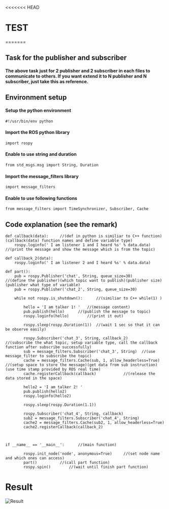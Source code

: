 <<<<<<< HEAD
# TEST
=======
## Task for the publisher and subscriber

#### The above task just for 2 publisher and 2 subscriber in each files to communicate to others. If you want extend it to N publisher and N subscriber, just take this as reference.

## Environment setup

#### Setup the python environment
```
#!/usr/bin/env python 	
```

#### Import the ROS python library
```
import rospy 
```

#### Enable to use string and duration
```
from std_msgs.msg import String, Duration
```

#### Import the message_filters library
```
import message_filters
```

#### Enable to use following functions
```
from message_filters import TimeSynchronizer, Subscriber, Cache
```

## Code explanation (see the remark)

```
def callback(data): 	//(def in python is similiar to C++ function) (callback(data) function names and define variable type)
	rospy.loginfo(' I am listener 1 and I heard %s' % data.data) 	//(print the message and show the message which is from the topic)

def callback_2(data):
	rospy.loginfo(' I am listener 2 and I heard %s' % data.data)

def part():
	pub = rospy.Publisher('chat', String, queue_size=30)		//(define the publisher)(which topic want to publish)(publisher size)(publisher what type of variable)
	pub = rospy.Publisher('chat_2', String, queue_size=30)	

	while not rospy.is_shutdown():		//(similiar to C++ while(1) )

		hello = 'I am talker 1! ' 	//(message content)
		pub.publish(hello)		//(publish the message to topic)
		rospy.loginfo(hello)		//(print it out)

		rospy.sleep(rospy.Duration(1))	//(wait 1 sec so that it can be observe easily)

		rospy.Subscriber('chat_3', String, callback_2)		//(subscribe the what topic, setup variable type, call the callback function after subscribe successfully)
		sub = message_filters.Subscriber('chat_3', String)	//(use message_filter to subscribe the topic)
		cache = message_filters.Cache(sub, 1, allow_headerless=True)		//(setup space to store the message)(get data from sub instruction)(use time stamp provided by ROS real time)
		cache.registerCallback(callback)			//(release the data stored in the space)

		hello2 = 'I am talker 2! ' 
		pub.publish(hello2)
		rospy.loginfo(hello2)

		rospy.sleep(rospy.Duration(1.1))

		rospy.Subscriber('chat_4', String, callback)
		sub2 = message_filters.Subscriber('chat_4', String)
		cache2 = message_filters.Cache(sub2, 1, allow_headerless=True)
		cache2.registerCallback(callback_2)



if __name__ == '__main__':		//(main function)

		rospy.init_node('node', anonymous=True)		//(set node name and which ones can access)
		part()			//(call part function)
		rospy.spin()		//(wait until finish part function)

```

# Result
![Result](/image/2_pub_and_2_su.jpeg "Result")



